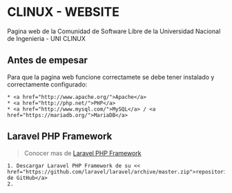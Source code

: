 # CLINUX - WEBSITE

Pagina web de la Comunidad de Software Libre de la Universidad Nacional de Ingenieria - UNI CLINUX

## Antes de empesar

Para que la pagina web funcione correctamete se debe tener instalado y correctamente configurado:
	
	* <a href="http://www.apache.org/">Apache</a>
	* <a href="http://php.net/">PHP</a>
	* <a href="http://www.mysql.com/">MySQL</a> / <a href="https://mariadb.org/">MariaDB</a>

## Laravel PHP Framework

> Conocer mas de <a href="http://laravel.com/">Laravel PHP Framework</a>

	1. Descargar Laravel PHP Framework de su << href="https://github.com/laravel/laravel/archive/master.zip">repositorio de GitHub</a>
	2. 